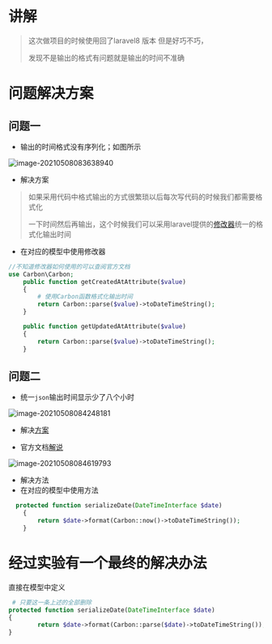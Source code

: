 # 讲解

> 这次做项目的时候使用回了laravel8 版本 但是好巧不巧，
>
> 发现不是输出的格式有问题就是输出的时间不准确

# 问题解决方案

## 问题一

- 输出的时间格式没有序列化；如图所示

![image-20210508083638940](https://gitee.com/yaolliuyang/blogImages/raw/master/blogImages/image-20210508083638940.png)

- 解决方案

> 如果采用代码中格式输出的方式很繁琐以后每次写代码的时候我们都需要格式化
>
> 一下时间然后再输出，这个时候我们可以采用laravel提供的[修改器](https://learnku.com/docs/laravel/8.x/eloquent-mutators/9409)统一的格式化输出时间

- 在对应的模型中使用修改器

```php
//不知道修改器如何使用的可以查阅官方文档   
use Carbon\Carbon;    
    public function getCreatedAtAttribute($value)
    {
        # 使用Carbon函数格式化输出时间
        return Carbon::parse($value)->toDateTimeString();
    }

    public function getUpdatedAtAttribute($value)
    {
        return Carbon::parse($value)->toDateTimeString();
    }
```

## 问题二

- 统一`json`输出时间显示少了八个小时

![image-20210508084248181](https://gitee.com/yaolliuyang/blogImages/raw/master/blogImages/image-20210508084248181.png)

- 解决[方案](https://blog.csdn.net/chniccs/article/details/106115438)

- 官方文档[解说](https://www.bookstack.cn/read/laravel-7.x-zh/211146)

![image-20210508084619793](https://gitee.com/yaolliuyang/blogImages/raw/master/blogImages/image-20210508084619793.png)

- 解决方法
- 在对应的模型中使用方法

```php
  protected function serializeDate(DateTimeInterface $date)
    {
        return $date->format(Carbon::now()->toDateTimeString());
    }
```



# 经过实验有一个最终的解决办法

直接在模型中定义

```php
 # 只要这一条上述的全部删除 
protected function serializeDate(DateTimeInterface $date)
{
        return $date->format(Carbon::parse($date)->toDateTimeString());
}
```


